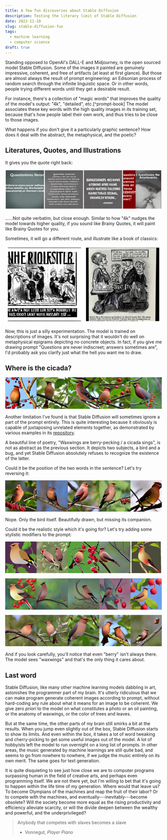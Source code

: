 ```yaml
---
title: A few fun discoveries about Stable Diffusion
description: Testing the literary limit of Stable Diffusion
date: 2022-11-10
slug: stable-diffusion-fun
tags: 
  - machine learning
  - computer science
draft: true
---
```


Standing opposed to OpenAI's DALL-E and Midjourney, is the open sourced model Stable Diffusion. Some of the images it painted are genuinely impressive, coherent, and free of artifacts (at least at first glance). But those are almost always the result of prompt engineering: an Edisonian process of random search through the infinite linguistic space. Or in other words, people trying different words until they get a desirable result.

For instance, there's a collection of "magic words" that improves the quality of the model's output: "4k", "detailed", etc.[^prompt-book] The model associates these key words with the high quality images in its training set, because that's how people label their own work, and thus tries to be close to those images.  

What happens if you don't give it a particularly graphic sentence? How does it deal with the abstract, the metaphysical, and the poetic?

## Literatures, Quotes, and Illustrations

It gives you the quote right back:

![Generated image from Oscar Wilde's quote: "Questions are never indiscreet; answers sometimes are."](./quote-1.webp "Questions are never indiscreet; answers sometimes are.  -Oscar Wilde")

......Not quite verbatim, but close enough. Similar to how "4k" nudges the model towards higher quality, if you sound like Brainy Quotes, it will paint like Brainy Quotes for you. 

Sometimes, it will go a different route, and illustrate like a book of classics:

![Generated image from a quote from Oscar Wilde: "If the lower classes don't set us a good example what on earth is the use of them? They seem, as a class, to have absolutely no sense of moral responsibility."](./quote-2.webp "If the lower classes don't set us a good example what on earth is the use of them? They seem, as a class, to have absolutely no sense of moral responsibility.")

Now, this is just a silly experimentation. The model is trained on descriptions of images. It's not surprising that it wouldn't do well on metaphysical epigrams depicting no concrete objects. In fact, if you give me drawing prompt "Questions are never indiscreet; answers sometimes are", I'd probably ask you clarify just what the hell you want me to draw. 

## Where is the cicada?

![Generated image from a quote taken from Pale Fire: "Waxwings are berry-pecking / a cicada sings."](./cicada.webp "Waxwings are berry-pecking / a cicada sings. -Nabokov, _Pale Fire_")

Another limitation I've found is that Stable Diffusion will sometimes ignore a part of the prompt entirely. This is quite interesting because it obviously is capable of juxtaposing unrelated elements together, as demonstrated by various examples in its [repository](https://github.com/CompVis/stable-diffusion). 

A beautiful line of poetry, "Waxwings are berry-pecking / a cicada sings", is not as abstract as the previous section. It depicts two subjects, a bird and a bug, and yet Stable Diffusion absolutely refuses to recognize the existence of the latter.

Could it be the position of the two words in the sentence? Let's try reversing it:

![Generated image from reversing a quote taken from Pale Fire: "A cicada sings / Waxwings are berry-pecking."](./cicada-reverse.webp "A cicada sings / Waxwings are berry-pecking.")

Nope. Only the bird itself. Beautifully drawn, but missing its companion.

Could it be the realistic style which it's going for? Let's try adding some stylistic modifiers to the prompt:

![Generated image from prompt:"Waxwings are berry-pecking / a cicada sings. Illustration."](./cicada-illustration.webp "Waxwings are berry-pecking / a cicada sings. Illustration.")

![Generated image from prompt:"Waxwings are berry-pecking / a cicada sings. Oil painting."](./cicada-oil.webp "Waxwings are berry-pecking / a cicada sings. Oil painting.")

![Generated image from prompt:"Waxwings are berry-pecking / a cicada sings. Photo."](./cicada-photo.webp "Waxwings are berry-pecking / a cicada sings. Photo.")

And if you look carefully, you'll notice that even "berry" isn't always there. The model sees "waxwings" and that's the only thing it cares about.

## Last word

Stable Diffusion, like many other machine learning models dabbling in art, astonishes the programmer part of my brain. It's utterly ridiculous that we can make program generate coherent images according to prompt, without hard-coding any rule about what it means for an image to be coherent. We give zero _priori_ to the model on what constitutes a photo or an oil painting, or the anatomy of waxwings, or the color of trees and leaves. 

But at the same time, the other parts of my brain still smirks a bit at the results. When you jump even slightly out of the box, Stable Diffusion starts to show its limits. And even within the box, it takes a lot of word tweaking and cherry-picking to get some useful images out of the model. A lot of hobbyists left the model to run overnight on a long list of prompts. In other areas, the music generated by machine learnings are still quite bad, and seems to go from nowhere to nowhere, if we judge the music entirely on its own merit. The same goes for text generation.

It is quite disquieting to see just how close we are to computer programs surpassing human in the field of creative arts, and perhaps even programming itself. We are not there yet, but I'm willing to bet that it's going to happen within the life time of my generation. Where would that leave us? To become Olympians of the machines and reap the fruit of their labor? Or to compete with the machines, and eventually---inevitably---become obsolete? Will the society become more equal as the rising productivity and efficiency alleviate scarcity, or will the divide deepen between the wealthy and powerful, and the underprivileged?

> Anybody that competes with slaves becomes a slave
>
> - Vonnegut, _Player Piano_

